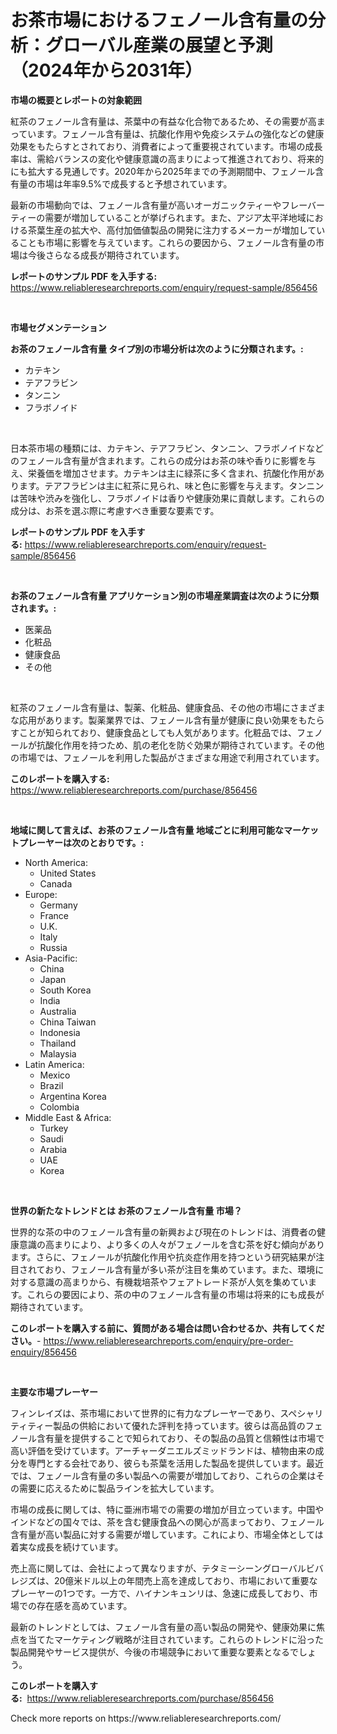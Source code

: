 <p><h1>お茶市場におけるフェノール含有量の分析：グローバル産業の展望と予測（2024年から2031年）</h1></p><p><strong>市場の概要とレポートの対象範囲</strong></p>
<p><p>紅茶のフェノール含有量は、茶葉中の有益な化合物であるため、その需要が高まっています。フェノール含有量は、抗酸化作用や免疫システムの強化などの健康効果をもたらすとされており、消費者によって重要視されています。市場の成長率は、需給バランスの変化や健康意識の高まりによって推進されており、将来的にも拡大する見通しです。2020年から2025年までの予測期間中、フェノール含有量の市場は年率9.5%で成長すると予想されています。</p><p>最新の市場動向では、フェノール含有量が高いオーガニックティーやフレーバーティーの需要が増加していることが挙げられます。また、アジア太平洋地域における茶葉生産の拡大や、高付加価値製品の開発に注力するメーカーが増加していることも市場に影響を与えています。これらの要因から、フェノール含有量の市場は今後さらなる成長が期待されています。</p></p>
<p><strong>レポートのサンプル PDF を入手する:</strong> <a href="https://www.reliableresearchreports.com/enquiry/request-sample/856456">https://www.reliableresearchreports.com/enquiry/request-sample/856456</a></p>
<p>&nbsp;</p>
<p><strong>市場セグメンテーション</strong></p>
<p><strong>お茶のフェノール含有量 タイプ別の市場分析は次のように分類されます。:</strong></p>
<p><ul><li>カテキン</li><li>テアフラビン</li><li>タンニン</li><li>フラボノイド</li></ul></p>
<p>&nbsp;</p>
<p><p>日本茶市場の種類には、カテキン、テアフラビン、タンニン、フラボノイドなどのフェノール含有量が含まれます。これらの成分はお茶の味や香りに影響を与え、栄養価を増加させます。カテキンは主に緑茶に多く含まれ、抗酸化作用があります。テアフラビンは主に紅茶に見られ、味と色に影響を与えます。タンニンは苦味や渋みを強化し、フラボノイドは香りや健康効果に貢献します。これらの成分は、お茶を選ぶ際に考慮すべき重要な要素です。</p></p>
<p><strong>レポートのサンプル PDF を入手する:</strong>&nbsp;<a href="https://www.reliableresearchreports.com/enquiry/request-sample/856456">https://www.reliableresearchreports.com/enquiry/request-sample/856456</a></p>
<p>&nbsp;</p>
<p><strong> お茶のフェノール含有量 アプリケーション別の市場産業調査は次のように分類されます。:</strong></p>
<p><ul><li>医薬品</li><li>化粧品</li><li>健康食品</li><li>その他</li></ul></p>
<p>&nbsp;</p>
<p><p>紅茶のフェノール含有量は、製薬、化粧品、健康食品、その他の市場にさまざまな応用があります。製薬業界では、フェノール含有量が健康に良い効果をもたらすことが知られており、健康食品としても人気があります。化粧品では、フェノールが抗酸化作用を持つため、肌の老化を防ぐ効果が期待されています。その他の市場では、フェノールを利用した製品がさまざまな用途で利用されています。</p></p>
<p><strong>このレポートを購入する:</strong>&nbsp; <a href="https://www.reliableresearchreports.com/purchase/856456">https://www.reliableresearchreports.com/purchase/856456</a></p>
<p>&nbsp;</p>
<p><strong>地域に関して言えば、お茶のフェノール含有量 地域ごとに利用可能なマーケットプレーヤーは次のとおりです。:</strong></p>
<p><ul>
    <li>
        North America:
        <ul>
            <li>United States</li>
            <li>Canada</li>
        </ul>
    </li>
    <li>
        Europe:
        <ul>
            <li>Germany</li>
            <li>France</li>
            <li>U.K.</li>
            <li>Italy</li>
            <li>Russia</li>
        </ul>
    </li>
    <li>
        Asia-Pacific:
        <ul>
            <li>China</li>
            <li>Japan</li>
            <li>South Korea</li>
            <li>India</li>
            <li>Australia</li>
            <li>China Taiwan</li>
            <li>Indonesia</li>
            <li>Thailand</li>
            <li>Malaysia</li>
        </ul>
    </li>
    <li>
        Latin America:
        <ul>
            <li>Mexico</li>
            <li>Brazil</li>
            <li>Argentina Korea</li>
            <li>Colombia</li>
        </ul>
    </li>
    <li>
        Middle East & Africa:
        <ul>
            <li>Turkey</li>
            <li>Saudi</li>
            <li>Arabia</li>
            <li>UAE</li>
            <li>Korea</li>
        </ul>
    </li>
    </ul></p>
<p>&nbsp;</p>
<p><strong>世界の新たなトレンドとは お茶のフェノール含有量 市場？</strong></p>
<p><p>世界的な茶の中のフェノール含有量の新興および現在のトレンドは、消費者の健康意識の高まりにより、より多くの人々がフェノールを含む茶を好む傾向があります。さらに、フェノールが抗酸化作用や抗炎症作用を持つという研究結果が注目されており、フェノール含有量が多い茶が注目を集めています。また、環境に対する意識の高まりから、有機栽培茶やフェアトレード茶が人気を集めています。これらの要因により、茶の中のフェノール含有量の市場は将来的にも成長が期待されています。</p></p>
<p><strong>このレポートを購入する前に、質問がある場合は問い合わせるか、共有してください。</strong>- <a href="https://www.reliableresearchreports.com/enquiry/pre-order-enquiry/856456">https://www.reliableresearchreports.com/enquiry/pre-order-enquiry/856456</a></p>
<p>&nbsp;</p>
<p><strong>主要な市場プレーヤー</strong></p>
<p><p>フィンレイズは、茶市場において世界的に有力なプレーヤーであり、スペシャリティティー製品の供給において優れた評判を持っています。彼らは高品質のフェノール含有量を提供することで知られており、その製品の品質と信頼性は市場で高い評価を受けています。アーチャーダニエルズミッドランドは、植物由来の成分を専門とする会社であり、彼らも茶葉を活用した製品を提供しています。最近では、フェノール含有量の多い製品への需要が増加しており、これらの企業はその需要に応えるために製品ラインを拡大しています。</p><p>市場の成長に関しては、特に亜洲市場での需要の増加が目立っています。中国やインドなどの国々では、茶を含む健康食品への関心が高まっており、フェノール含有量が高い製品に対する需要が増しています。これにより、市場全体としては着実な成長を続けています。</p><p>売上高に関しては、会社によって異なりますが、テタミーシーングローバルビバレジズは、20億米ドル以上の年間売上高を達成しており、市場において重要なプレーヤーの1つです。一方で、ハイナンキュンリは、急速に成長しており、市場での存在感を高めています。</p><p>最新のトレンドとしては、フェノール含有量の高い製品の開発や、健康効果に焦点を当てたマーケティング戦略が注目されています。これらのトレンドに沿った製品開発やサービス提供が、今後の市場競争において重要な要素となるでしょう。</p></p>
<p><strong>このレポートを購入する:</strong>&nbsp;&nbsp;<a href="https://www.reliableresearchreports.com/purchase/856456">https://www.reliableresearchreports.com/purchase/856456</a></p>
<p>Check more reports on https://www.reliableresearchreports.com/</p>